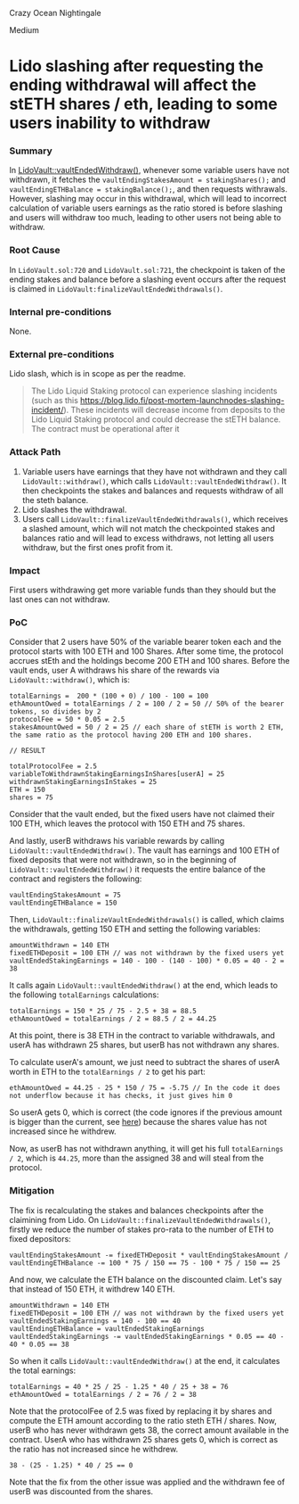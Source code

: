 Crazy Ocean Nightingale

Medium

# Lido slashing after requesting the ending withdrawal will affect the stETH shares / eth, leading to some users inability to withdraw

### Summary

In [LidoVault::vaultEndedWithdraw()](https://github.com/sherlock-audit/2024-08-saffron-finance/blob/main/lido-fiv/contracts/LidoVault.sol#L709), whenever some variable users have not withdrawn, it fetches the `vaultEndingStakesAmount = stakingShares();` and `vaultEndingETHBalance = stakingBalance();`, and then requests withrawals. However, slashing may occur in this withdrawal, which will lead to incorrect calculation of variable users earnings as the ratio stored is before slashing and users will withdraw too much, leading to other users not being able to withdraw.

### Root Cause

In `LidoVault.sol:720` and `LidoVault.sol:721`, the checkpoint is taken of the ending stakes and balance before a slashing event occurs after the request is claimed in `LidoVault:finalizeVaultEndedWithdrawals()`.

### Internal pre-conditions

None.

### External pre-conditions

Lido slash, which is in scope as per the readme.
> The Lido Liquid Staking protocol can experience slashing incidents (such as this https://blog.lido.fi/post-mortem-launchnodes-slashing-incident/). These incidents will decrease income from deposits to the Lido Liquid Staking protocol and could decrease the stETH balance. The contract must be operational after it

### Attack Path

1. Variable users have earnings that they have not withdrawn and they call `LidoVault::withdraw()`, which calls `LidoVault::vaultEndedWithdraw()`. It then checkpoints the stakes and balances and requests withdraw of all the steth balance.
2. Lido slashes the withdrawal.
3. Users call `LidoVault::finalizeVaultEndedWithdrawals()`, which receives a slashed amount, which will not match the checkpointed stakes and balances ratio and will lead to excess withdraws, not letting all users withdraw, but the first ones profit from it.

### Impact

First users withdrawing get more variable funds than they should but the last ones can not withdraw.

### PoC

Consider that 2 users have 50% of the variable bearer token each and the protocol starts with 100 ETH and 100 Shares.
After some time, the protocol accrues stEth and the holdings become 200 ETH and 100 shares.
Before the vault ends, user A withdraws his share of the rewards via `LidoVault::withdraw()`, which is:
```solidity
totalEarnings =  200 * (100 + 0) / 100 - 100 = 100
ethAmountOwed = totalEarnings / 2 = 100 / 2 = 50 // 50% of the bearer tokens, so divides by 2
protocolFee = 50 * 0.05 = 2.5
stakesAmountOwed = 50 / 2 = 25 // each share of stETH is worth 2 ETH, the same ratio as the protocol having 200 ETH and 100 shares.

// RESULT

totalProtocolFee = 2.5
variableToWithdrawnStakingEarningsInShares[userA] = 25
withdrawnStakingEarningsInStakes = 25
ETH = 150
shares = 75
```

Consider that the vault ended, but the fixed users have not claimed their 100 ETH, which leaves the protocol with 150 ETH and 75 shares.

And lastly, userB withdraws his variable rewards by calling `LidoVault::vaultEndedWithdraw()`. The vault has earnings and 100 ETH of fixed deposits that were not withdrawn, so in the beginning of `LidoVault::vaultEndedWithdraw()` it requests the entire balance of the contract and registers the following:
```solidity
vaultEndingStakesAmount = 75
vaultEndingETHBalance = 150
```
Then, `LidoVault::finalizeVaultEndedWithdrawals()` is called, which claims the withdrawals, getting 150 ETH and setting the following variables:
```solidity
amountWithdrawn = 140 ETH
fixedETHDeposit = 100 ETH // was not withdrawn by the fixed users yet
vaultEndedStakingEarnings = 140 - 100 - (140 - 100) * 0.05 = 40 - 2 = 38
```
It calls again `LidoVault::vaultEndedWithdraw()` at the end, which leads to the following `totalEarnings` calculations:
```solidity
totalEarnings = 150 * 25 / 75 - 2.5 + 38 = 88.5
ethAmountOwed = totalEarnings / 2 = 88.5 / 2 = 44.25
```
At this point, there is 38 ETH in the contract to variable withdrawals, and userA has withdrawn 25 shares, but userB has not withdrawn any shares.

To calculate userA's amount, we just need to subtract the shares of userA worth in ETH to the `totalEarnings / 2` to get his part:
```solidity
ethAmountOwed = 44.25 - 25 * 150 / 75 = -5.75 // In the code it does not underflow because it has checks, it just gives him 0
```
So userA gets 0, which is correct (the code ignores if the previous amount is bigger than the current, see [here](https://github.com/sherlock-audit/2024-08-saffron-finance/blob/main/lido-fiv/contracts/LidoVault.sol#L915)) because the shares value has not increased since he withdrew.

Now, as userB has not withdrawn anything, it will get his full `totalEarnings / 2`, which is `44.25`, more than the assigned 38 and will steal from the protocol.

### Mitigation

The fix is recalculating the stakes and balances checkpoints after the claimining from Lido. On `LidoVault::finalizeVaultEndedWithdrawals()`, firstly we reduce the number of stakes pro-rata to the number of ETH to fixed depositors:
```solidity
vaultEndingStakesAmount -= fixedETHDeposit * vaultEndingStakesAmount / vaultEndingETHBalance -= 100 * 75 / 150 == 75 - 100 * 75 / 150 == 25
```
And now, we calculate the ETH balance on the discounted claim. Let's say that instead of 150 ETH, it withdrew 140 ETH.
```solidity
amountWithdrawn = 140 ETH
fixedETHDeposit = 100 ETH // was not withdrawn by the fixed users yet
vaultEndedStakingEarnings = 140 - 100 == 40
vaultEndingETHBalance = vaultEndedStakingEarnings
vaultEndedStakingEarnings -= vaultEndedStakingEarnings * 0.05 == 40 - 40 * 0.05 == 38
```

So when it calls `LidoVault::vaultEndedWithdraw()` at the end, it calculates the total earnings:
```solidity
totalEarnings = 40 * 25 / 25 - 1.25 * 40 / 25 + 38 = 76
ethAmountOwed = totalEarnings / 2 = 76 / 2 = 38
```
Note that the protocolFee of 2.5 was fixed by replacing it by shares and compute the ETH amount according to the ratio steth ETH / shares.
Now, userB who has never withdrawn gets 38, the correct amount available in the contract.
UserA who has withdrawn 25 shares gets 0, which is correct as the ratio has not increased since he withdrew.
```solidity
38 - (25 - 1.25) * 40 / 25 == 0
```
Note that the fix from the other issue was applied and the withdrawn fee of userB was discounted from the shares.